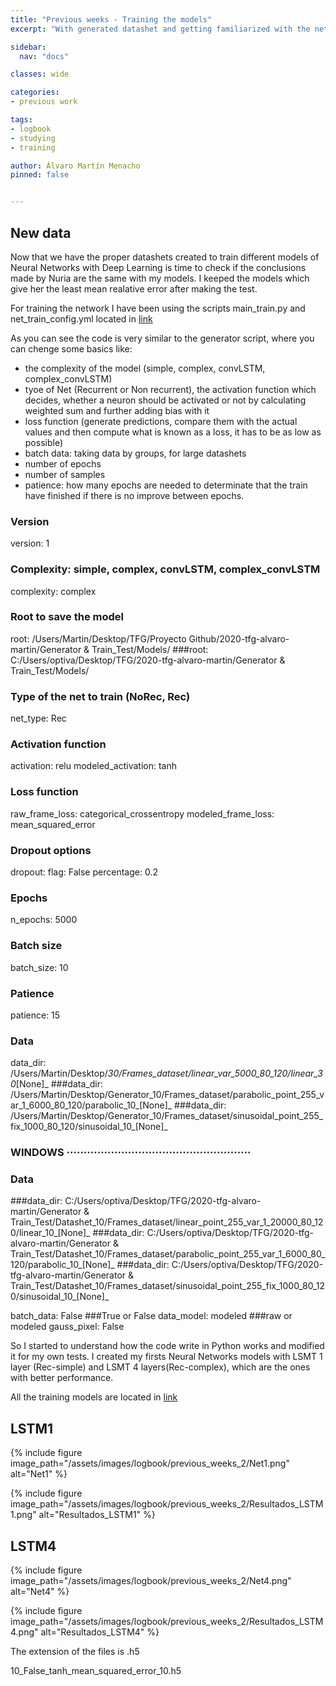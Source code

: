 ```yaml
---
title: "Previous weeks - Training the models"
excerpt: "With generated datashet and getting familiarized with the networks"

sidebar:
  nav: "docs"

classes: wide

categories:
- previous work

tags:
- logbook
- studying
- training

author: Álvaro Martín Menacho
pinned: false


---
```


## New data

Now that we have the proper datashets created to train different models of Neural Networks with Deep Learning is time to check if the conclusions made by Nuria are the same with my models. I keeped the models which give her the least mean realative error after making the test.

For training the network I have been using the scripts main_train.py and net_train_config.yml located in [link](https://github.com/RoboticsLabURJC/2020-tfg-alvaro-martin/tree/main/Generator%20%26%20Train_Test/Network)

As you can see the code is very similar to the generator script, where you can chenge some basics like:
 - the complexity of the model (simple, complex, convLSTM, complex_convLSTM)
 - tyoe of Net (Recurrent or Non recurrent), the activation function which decides, whether a neuron should be activated or not by calculating weighted sum and further adding bias with it
 - loss function (generate predictions, compare them with the actual values and then compute what is known as a loss, it has to be as low as possible)
 - batch data: taking data by groups, for large datashets
 - number of epochs
 - number of samples
 - patience: how many epochs are needed to determinate that the train have finished if there is no improve between epochs.



### Version
version: 1

### Complexity: simple, complex, convLSTM, complex_convLSTM
complexity: complex

### Root to save the model
root:  /Users/Martin/Desktop/TFG/Proyecto Github/2020-tfg-alvaro-martin/Generator & Train_Test/Models/
###root:  C:/Users/optiva/Desktop/TFG/2020-tfg-alvaro-martin/Generator & Train_Test/Models/

### Type of the net to train (NoRec, Rec)
net_type: Rec

### Activation function
activation: relu
modeled_activation: tanh

### Loss function
raw_frame_loss: categorical_crossentropy
modeled_frame_loss: mean_squared_error

### Dropout options
dropout:
  flag: False
  percentage: 0.2

### Epochs
n_epochs: 5000

### Batch size
batch_size: 10

### Patience
patience: 15

### Data
data_dir: /Users/Martin/Desktop/_30/Frames_dataset/linear_var_5000_80_120/linear_30_[None]_
###data_dir: /Users/Martin/Desktop/Generator_10/Frames_dataset/parabolic_point_255_var_1_6000_80_120/parabolic_10_[None]_
###data_dir: /Users/Martin/Desktop/Generator_10/Frames_dataset/sinusoidal_point_255_fix_1000_80_120/sinusoidal_10_[None]_

### WINDOWS ······················································

### Data
###data_dir: C:/Users/optiva/Desktop/TFG/2020-tfg-alvaro-martin/Generator & Train_Test/Datashet_10/Frames_dataset/linear_point_255_var_1_20000_80_120/linear_10_[None]_
###data_dir: C:/Users/optiva/Desktop/TFG/2020-tfg-alvaro-martin/Generator & Train_Test/Datashet_10/Frames_dataset/parabolic_point_255_var_1_6000_80_120/parabolic_10_[None]_
###data_dir: C:/Users/optiva/Desktop/TFG/2020-tfg-alvaro-martin/Generator & Train_Test/Datashet_10/Frames_dataset/sinusoidal_point_255_fix_1000_80_120/sinusoidal_10_[None]_

batch_data: False ###True or False
data_model: modeled ###raw or modeled
gauss_pixel: False




So I started to understand how the code write in Python works and modified it for my own tests.
I created my firsts Neural Networks models with LSMT 1 layer (Rec-simple) and LSMT 4 layers(Rec-complex), which are the ones with better performance.



All the training models are located in [link](https://github.com/RoboticsLabURJC/2020-tfg-alvaro-martin/tree/main/Generator%20%26%20Train_Test/Models)

## LSTM1

{% include figure image_path="/assets/images/logbook/previous_weeks_2/Net1.png" alt="Net1" %}

{% include figure image_path="/assets/images/logbook/previous_weeks_2/Resultados_LSTM1.png" alt="Resultados_LSTM1" %}

## LSTM4

{% include figure image_path="/assets/images/logbook/previous_weeks_2/Net4.png" alt="Net4" %}

{% include figure image_path="/assets/images/logbook/previous_weeks_2/Resultados_LSTM4.png" alt="Resultados_LSTM4" %}


The extension of the files is .h5

10_False_tanh_mean_squared_error_10.h5
